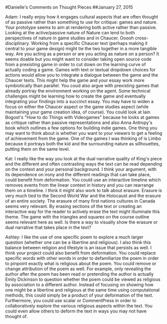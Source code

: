 #Danielle's Comments on Thought Pieces
##January 27, 2015 


Adam:
I really enjoy how it engages cultural aspects that are often thought of as passive rather than something to use for critique: games and nature. Your prototype seems to aim at rendering both active rather than passive. Looking at the active/passive nature of Nature can lend to both perspectives of nature in game studies and in Chaucer. Ooooh cross-disciplinary. Working from a specific Chaucer text (perhaps making it central to your game design) might tie the two together in a more tangible way. Are you acting as a person or are you acting as nature on a person? It seems doable but you might want to consider taking open source code from a prexisting game in order to cut down on the learning curve of actually coding a game. Games with text or textual dropdown choices for actions would allow you to integrate a dialogue between the game and the Chaucer texts. This might help the game and your essay work more symbiotically than parallel. You coud also argue with prexisting games that already portray the environment working on the agent. Some technical challenges might be learning how to create the game and eventually integrating your findings into a succinct essay. You may have to widen a focus on either the Chaucer aspect or the game studies aspect (while maintaining your game creation idea, of course). You could look at Iain Bogost's "How to do Things with Videogames" because he looks at games as critique rather than passive representations and also Anna Antropy's book which outlines a few options for building indie games. One thing you may want to think about is whether you want to your viewers to get a feeling of achievement from the game. One of the games I was thinking of is Limbo because it portrays both the kid and the surrounding nature as sillhouettes, putting them on the same level. 

Kat:
I really like the way you look at the dual narrative quality of King's piece and the different and often contrasting ways the text can be read depending on the context and your personal background. I think your argument, with its dependence on irony and the different readings that can take place, could benefit from deformation. You could use an interactive timeline which removes events from the linear context in history and you can rearrange them on a timeline. I think it might also work to talk about erasure. Erasure is very much tied to the Second World War and the Holocaust and the erasure of an entire society. The erasure of many first nations cultures in Canada seems very relevant. By erasing sections of the text or creating an interactive way for the reader to actively erase the text might illuminate this theme. The game with the triangles and squares on the course outline seems relevant here as well. Is there a way to visually show the erasure or dual narrative that takes place in the text? 

Ashley:
I like the use of one specific poem to explore a much larger question (whether one can be a libertine and religious). I also think this balance between religion and lifestyle is an issue that persists as well. I think your project could also benefit from deformation. You could replace specific words with other words in order to defamiliarize the poem in order to pinpoint exactly what is religious about the poem. You could remove or change attribution of the poem as well. For example, only revealing the author after the poem has been read or pretending the author is actually Emily Dickinson to question whether the poem could be viewed as religious by association to a different author. Instead of focusing on showing how one might be a libertine and religious at the same time using computational methods, this could simply be a product of your deformation of the text. Furthermore, you could use scalar or CommentPress in order to collaboratively explore the various religious aspects within the text. You could even allow others to deform the text in ways you may not have thought of. 